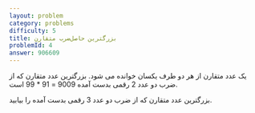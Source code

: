 ```yaml
---
layout: problem
category: problems
difficulty: 5
title: بزرگترین حاصل‌ضرب متقارن
problemId: 4
answer: 906609
---
```

یک عدد متقارن از هر دو طرف یکسان خوانده می شود. بزرگترین عدد متقارن که از ضرب دو عدد 2 رقمی بدست آمده 9009 = 91 * 99  است.

بزرگترین عدد متقارن که از ضرب دو عدد 3 رقمی بدست آمده را بیابید.